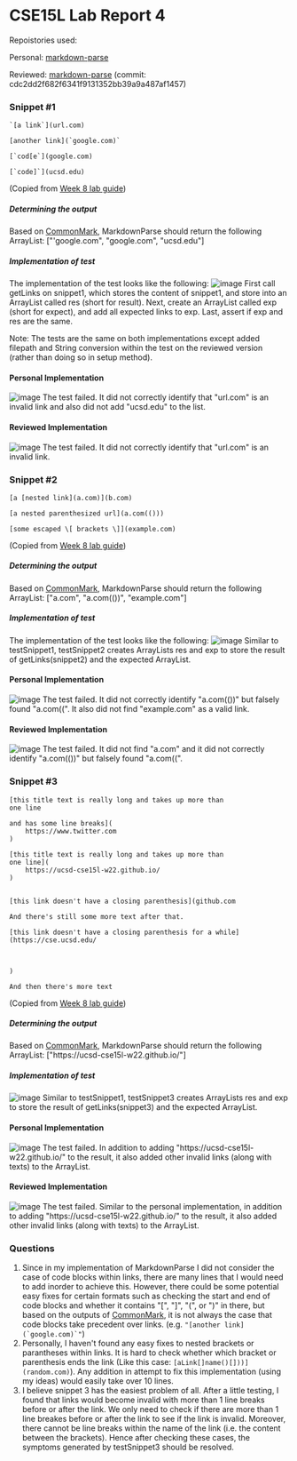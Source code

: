 # CSE15L Lab Report 4

Repoistories used:

Personal: [markdown-parse](https://github.com/xis004/markdown-parse)

Reviewed: [markdown-parse](https://github.com/littlefishy1/markdown-parse) 
(commit: cdc2dd2f682f6341f9131352bb39a9a487af1457)

### Snippet #1
```
`[a link`](url.com)

[another link](`google.com)`

[`cod[e`](google.com)

[`code]`](ucsd.edu)
```
(Copied from [Week 8 lab guide](https://ucsd-cse15l-w22.github.io/week/week8/))

##### Determining the output
Based on [CommonMark](https://spec.commonmark.org/dingus/), MarkdownParse should return the following ArrayList:
["'google.com", "google.com", "ucsd.edu"]

##### Implementation of test
The implementation of the test looks like the following:
![image](Pics/PTest1.png)
First call getLinks on snippet1, which stores the content of snippet1, and store into an ArrayList called res (short for result).
Next, create an ArrayList called exp (short for expect), and add all expected links to exp.
Last, assert if exp and res are the same.

Note: The tests are the same on both implementations except added filepath and String conversion within the test on the reviewed version (rather than doing so in setup method).

#### Personal Implementation
![image](Pics/errorPersonal1.png)
The test failed. It did not correctly identify that "url.[]()com" is an invalid link and also did not add "ucsd.[]()edu" to the list.

#### Reviewed Implementation
![image](Pics/errorReview1.png)
The test failed. It did not correctly identify that "url.[]()com" is an invalid link.

### Snippet #2
```
[a [nested link](a.com)](b.com)

[a nested parenthesized url](a.com(()))

[some escaped \[ brackets \]](example.com)
```
(Copied from [Week 8 lab guide](https://ucsd-cse15l-w22.github.io/week/week8/))

##### Determining the output
Based on [CommonMark](https://spec.commonmark.org/dingus/), MarkdownParse should return the following ArrayList:
["a.[]()com", "a.[]()com(())", "example.[]()com"]

##### Implementation of test
The implementation of the test looks like the following:
![image](Pics/PTest2.png)
Similar to testSnippet1, testSnippet2 creates ArrayLists res and exp to store the result of getLinks(snippet2) and the expected ArrayList.

#### Personal Implementation
![image](Pics/errorPersonal2.png)
The test failed. It did not correctly identify "a.[]()com(())" but falsely found "a.[]()com((". It also did not find "example.[]()com" as a valid link.

#### Reviewed Implementation
![image](Pics/errorReview2.png)
The test failed. It did not find "a.[]()com" and it did not correctly identify "a.[]()com(())" but falsely found "a.[]()com((".

### Snippet #3
```
[this title text is really long and takes up more than 
one line

and has some line breaks](
    https://www.twitter.com
)

[this title text is really long and takes up more than 
one line](
    https://ucsd-cse15l-w22.github.io/
)


[this link doesn't have a closing parenthesis](github.com

And there's still some more text after that.

[this link doesn't have a closing parenthesis for a while](https://cse.ucsd.edu/



)

And then there's more text
```
(Copied from [Week 8 lab guide](https://ucsd-cse15l-w22.github.io/week/week8/))

##### Determining the output
Based on [CommonMark](https://spec.commonmark.org/dingus/), MarkdownParse should return the following ArrayList:
["https:/[]()/ucsd-cse15l-w22.github.io/"]

##### Implementation of test
![image](Pics/Ptest3.png)
Similar to testSnippet1, testSnippet3 creates ArrayLists res and exp to store the result of getLinks(snippet3) and the expected ArrayList.

#### Personal Implementation
![image](Pics/errorPersonal3.png)
The test failed. In addition to adding "https:/[]()/ucsd-cse15l-w22.github.io/" to the result, it also added other invalid links (along with texts) to the ArrayList.

#### Reviewed Implementation
![image](Pics/errorReview3.png)
The test failed. Similar to the personal implementation, in addition to adding "https:/[]()/ucsd-cse15l-w22.github.io/" to the result, it also added other invalid links (along with texts) to the ArrayList.

### Questions
1. Since in my implementation of MarkdownParse I did not consider the case of code blocks within links, there are many lines that I would need to add inorder to achieve this. However, there could be some potential easy fixes for certain formats such as checking the start and end of code blocks and whether it contains "[", "]", "(", or ")" in there, but based on the outputs of [CommonMark](https://spec.commonmark.org/dingus/), it is not always the case that code blocks take precedent over links. (e.g. ``"[another link](`google.com)`"``)
2. Personally, I haven't found any easy fixes to nested brackets or parantheses within links. It is hard to check whether which bracket or parenthesis ends the link (Like this case: `[aLink[]name()[]))](random.com)`). Any addition in attempt to fix this implementation (using my ideas) would easily take over 10 lines.
3. I believe snippet 3 has the easiest problem of all. After a little testing, I found that links would become invalid with more than 1 line breaks before or after the link. We only need to check if there are more than 1 line breakes before or after the link to see if the link is invalid. Moreover, there cannot be line breaks within the name of the link (i.e. the content between the brackets). Hence after checking these cases, the symptoms generated by testSnippet3 should be resolved.